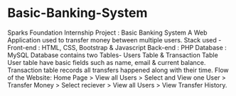 # Basic-Banking-System
Sparks Foundation Internship Project : Basic Banking System A Web Application used to transfer money between multiple users.  Stack used - Front-end : HTML, CSS, Bootstrap &amp; Javascript  Back-end : PHP Database : MySQL  Database contains two Tables- Users Table &amp; Transaction Table  User table have basic fields such as name, email &amp; current balance. Transaction table records all transfers happened along with their time. Flow of the Website: Home Page > View all Users > Select and View one User > Transfer Money > Select reciever > View all Users > View Transfer History.
